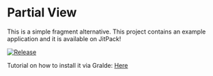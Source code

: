 # Partial View
This is a simple fragment alternative. 
This project contains an example application and it is available on JitPack!


[![Release](https://jitpack.io/v/LeandroSQ/partial-view.svg)](https://jitpack.io/LeandroSQ/partial-view)

Tutorial on how to install it via Gralde:
[Here](https://jitpack.io/#LeandroSQ/partial-view)
